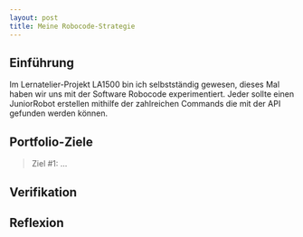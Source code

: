 ```yaml
---
layout: post
title: Meine Robocode-Strategie
---
```


## Einführung
Im Lernatelier-Projekt LA1500 bin ich selbstständig gewesen, dieses Mal haben wir uns mit der Software Robocode experimentiert. Jeder sollte einen JuniorRobot erstellen mithilfe der zahlreichen Commands die mit der API gefunden werden können.

## Portfolio-Ziele

> Ziel #1: ...















## Verifikation





## Reflexion
